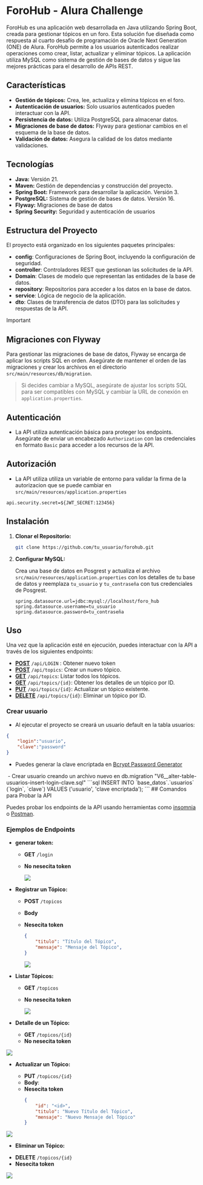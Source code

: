 
# ForoHub - Alura Challenge

ForoHub es una aplicación web desarrollada en Java utilizando Spring Boot, creada para gestionar tópicos en un foro. Esta solución fue diseñada como respuesta al cuarto desafío de programación de Oracle Next Generation (ONE) de Alura. ForoHub permite a los usuarios autenticados realizar operaciones como crear, listar, actualizar y eliminar tópicos. La aplicación utiliza MySQL como sistema de gestión de bases de datos y sigue las mejores prácticas para el desarrollo de APIs REST.

## Características

- **Gestión de tópicos:** Crea, lee, actualiza y elimina tópicos en el foro.
- **Autenticación de usuarios:** Solo usuarios autenticados pueden interactuar con la API.
- **Persistencia de datos:** Utiliza PostgreSQL para almacenar datos.
- **Migraciones de base de datos:** Flyway para gestionar cambios en el esquema de la base de datos.
- **Validación de datos:** Asegura la calidad de los datos mediante validaciones.

## Tecnologías

- **Java:** Versión 21.
- **Maven:** Gestión de dependencias y construcción del proyecto.
- **Spring Boot:** Framework para desarrollar la aplicación. Versión 3.
- **PostgreSQL:** Sistema de gestión de bases de datos. Versión 16.
- **Flyway:** Migraciones de base de datos
- **Spring Security:** Seguridad y autenticación de usuarios

## Estructura del Proyecto

El proyecto está organizado en los siguientes paquetes principales:

- **config**: Configuraciones de Spring Boot, incluyendo la configuración de seguridad.
- **controller**: Controladores REST que gestionan las solicitudes de la API.
- **Domain**: Clases de modelo que representan las entidades de la base de datos.
- **repository**: Repositorios para acceder a los datos en la base de datos.
- **service**: Lógica de negocio de la aplicación.
- **dto**: Clases de transferencia de datos (DTO) para las solicitudes y respuestas de la API.

>[!IMPORTANT]
> ## Migraciones con Flyway

Para gestionar las migraciones de base de datos, Flyway se encarga de aplicar los scripts SQL en orden. Asegúrate de mantener el orden de las migraciones y crear los archivos en el directorio `src/main/resources/db/migration`.

> Si decides cambiar a MySQL, asegúrate de ajustar los scripts SQL para ser compatibles con MySQL y cambiar la URL de conexión en `application.properties`.

## Autenticación

- La API utiliza autenticación básica para proteger los endpoints. Asegúrate de enviar un encabezado `Authorization` con las credenciales en formato `Basic` para acceder a los recursos de la API.

## Autorización

- La API utiliza utiliza un variable de entorno para validar la firma de la autorizacion que se puede cambiar en `src/main/resources/application.properties`
```
api.security.secret=${JWT_SECRET:123456}
```

## Instalación

1. **Clonar el Repositorio:**

   ```bash
   git clone https://github.com/tu_usuario/forohub.git
   ```

2. **Configurar MySQL:**

   Crea una base de datos en Posgrest y actualiza el archivo `src/main/resources/application.properties` con los detalles de tu base de datos y reemplaza `tu_usuario` y `tu_contraseña` con tus credenciales de Posgrest.

   ```properties
   spring.datasource.url=jdbc:mysql://localhost/foro_hub
   spring.datasource.username=tu_usuario
   spring.datasource.password=tu_contraseña
   ```

[//]: # (3. **Ejecutar Migraciones:**)

[//]: # ()
[//]: # (   Asegúrate de que las migraciones están aplicadas. Puedes ejecutar las migraciones con:)

[//]: # ()
[//]: # (   ```bash)

[//]: # (   mvn flyway:migrate)

[//]: # (   ```)

[//]: # ()
[//]: # (4. **Ejecutar la Aplicación:**)

[//]: # ()
[//]: # (   Inicia la aplicación con el siguiente comando:)

[//]: # ()
[//]: # (   ```bash)

[//]: # (   mvn spring-boot:run)

[//]: # (   ```)

## Uso

Una vez que la aplicación esté en ejecución, puedes interactuar con la API a través de los siguientes endpoints:

- [**POST**](#token) `/api/LOGIN` : Obtener nuevo token
- **<a href="#gestion">POST</a>** `/api/topics`: Crear un nuevo tópico.
- **<a href="#listar">GET</a>** `/api/topics`: Listar todos los tópicos.
- **<a href="#detalle">GET</a>** `/api/topics/{id}`: Obtener los detalles de un tópico por ID.
- **<a href="#actualizar">PUT</a>** `/api/topics/{id}`: Actualizar un tópico existente.
- **<a href="#eliminar">DELETE</a>** `/api/topics/{id}`: Eliminar un tópico por ID.

### Crear usuario
- Al ejecutar el proyecto se creará un usuario default en la tabla usuarios:
```json
{
	"login":"usuario",
	"clave":"password"
}
```
- Puedes generar la clave encriptada en [Bcrypt Password Generator](https://www.browserling.com/tools/bcrypt)
<img src="img/Bcrypt.png" alt="">
- Crear usuario creando un archivo nuevo en db.migration "V6__alter-table-usuarios-insert-login-clave.sql"
```sql
INSERT INTO `base_datos`.`usuarios` (`login`, `clave`) 
VALUES ('usuario', 'clave encriptada');
```
## Comandos para Probar la API

Puedes probar los endpoints de la API usando herramientas como [insomnia](https://insomnia.rest/) o [Postman](https://www.postman.com/).

### Ejemplos de Endpoints

- **<p id="token">generar token:</p>**
    - **GET** `/login`
    - **No nesecita token**

        <p><img width="auto" height="auto" src="img/autentificar.png"></p>

- **<p id="gestion">Registrar un Tópico:</p>**
    - **POST** `/topicos`
    - **Body**
    - **Nesecita token**

        ```json
        {
            "titulo": "Título del Tópico",
            "mensaje": "Mensaje del Tópico",
        }
        ```
        <p><img width="auto" height="auto" src="img/registrar_topico.png"></p>
        

- **<p id="listar">Listar Tópicos:</p>**
    - **GET** `/topicos`
    - **No nesecita token**

        <p><img width="auto" height="auto" src="img/listar_topicos.png"></p>

- **<p id="detalle">Detalle de un Tópico:</p>**
    - **GET** `/topicos/{id}`
    - **No nesecita token**

<p><img width="auto" height="auto" src="img/obtener_topico.png"></p>

- **<p id="actualizar">Actualizar un Tópico:</p>**
    - **PUT** `/topicos/{id}`
    - **Body**:
    - **Nesecita token**
        ```json
        {
            "id": "<id>",
            "titulo": "Nuevo Título del Tópico",
            "mensaje": "Nuevo Mensaje del Tópico"
        }
        ```
<p><img width="auto" height="auto" src="img/actualizar_topico.png"></p>

- **<p id="eliminar">Eliminar un Tópico:</p>**
- **DELETE** `/topicos/{id}`
- **Nesecita token**
<p><img width="auto" height="auto" src="img/eliminar_topico.png"></p>